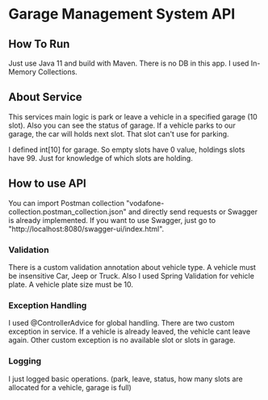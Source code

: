 # Garage Management System API 

## How To Run
Just use Java 11 and build with Maven. There is no DB in this app. I used In-Memory Collections.

## About Service
This services main logic is park or leave a vehicle in a specified garage (10 slot). Also you can see the status of garage.
If a vehicle parks to our garage, the car will holds next slot. That slot can't use for parking.

I defined int[10] for garage. So empty slots have 0 value, holdings slots have 99. Just for knowledge of which slots are holding. 

## How to use API
You can import Postman collection "vodafone-collection.postman_collection.json" and directly send requests or Swagger is already implemented. 
If you want to use Swagger, just go to "http://localhost:8080/swagger-ui/index.html".

### Validation
There is a custom validation annotation about vehicle type. A vehicle must be insensitive Car, Jeep or Truck.
Also I used Spring Validation for vehicle plate.  A vehicle plate size must be 10.

### Exception Handling
I used @ControllerAdvice for global handling. There are two custom exception in service. If a vehicle is already leaved, the vehicle cant leave again.
Other custom exception is no available slot or slots in garage.

### Logging
I just logged basic operations. (park, leave, status, how many slots are allocated for a vehicle, garage is full) 
